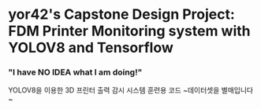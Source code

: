 # yor42's Capstone Design Project: FDM Printer Monitoring system with YOLOV8 and Tensorflow
### "I have NO IDEA what I am doing!"

YOLOV8을 이용한 3D 프린터 출력 감시 시스템 훈련용 코드 ~데이터셋을 별매입니다~
